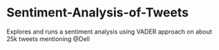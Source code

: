 # Sentiment-Analysis-of-Tweets
Explores and runs a sentiment analysis using VADER approach on about 25k tweets mentioning @Dell
